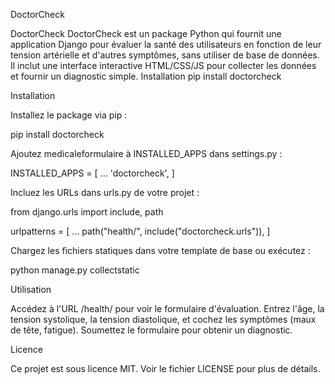 DoctorCheck

DoctorCheck DoctorCheck est un package Python qui fournit une application Django pour évaluer la santé des utilisateurs en fonction de leur tension artérielle et d'autres symptômes, sans utiliser de base de données. Il inclut une interface interactive HTML/CSS/JS pour collecter les données et fournir un diagnostic simple. Installation pip install doctorcheck

Installation





Installez le package via pip :

pip install doctorcheck



Ajoutez medicaleformulaire à INSTALLED_APPS dans settings.py :

INSTALLED_APPS = [
    ...
    'doctorcheck',
]



Incluez les URLs dans urls.py de votre projet :

from django.urls import include, path

urlpatterns = [ ... path("health/", include("doctorcheck.urls")), ]



Chargez les fichiers statiques dans votre template de base ou exécutez :

python manage.py collectstatic

Utilisation

Accédez à l'URL /health/ pour voir le formulaire d'évaluation. Entrez l'âge, la tension systolique, la tension diastolique, et cochez les symptômes (maux de tête, fatigue). Soumettez le formulaire pour obtenir un diagnostic.



Licence

Ce projet est sous licence MIT. Voir le fichier LICENSE pour plus de détails.